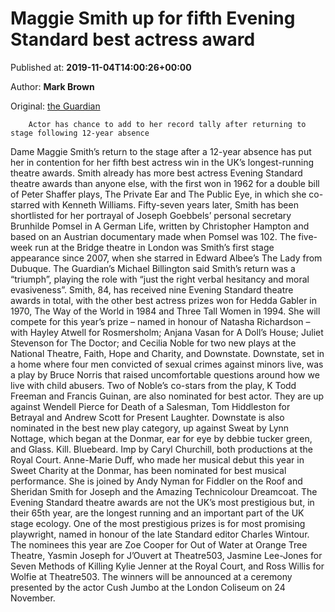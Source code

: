 
# Maggie Smith up for fifth Evening Standard best actress award

Published at: **2019-11-04T14:00:26+00:00**

Author: **Mark Brown**

Original: [the Guardian](https://www.theguardian.com/stage/2019/nov/04/maggie-smith-up-for-fifth-evening-standard-best-actress-award)


        Actor has chance to add to her record tally after returning to stage following 12-year absence
      
Dame Maggie Smith’s return to the stage after a 12-year absence has put her in contention for her fifth best actress win in the UK’s longest-running theatre awards.
Smith already has more best actress Evening Standard theatre awards than anyone else, with the first won in 1962 for a double bill of Peter Shaffer plays, The Private Ear and The Public Eye, in which she co-starred with Kenneth Williams.
Fifty-seven years later, Smith has been shortlisted for her portrayal of Joseph Goebbels’ personal secretary Brunhilde Pomsel in A German Life, written by Christopher Hampton and based on an Austrian documentary made when Pomsel was 102.
The five-week run at the Bridge theatre in London was Smith’s first stage appearance since 2007, when she starred in Edward Albee’s The Lady from Dubuque.
The Guardian’s Michael Billington said Smith’s return was a “triumph”, playing the role with “just the right verbal hesitancy and moral evasiveness”.
Smith, 84, has received nine Evening Standard theatre awards in total, with the other best actress prizes won for Hedda Gabler in 1970, The Way of the World in 1984 and Three Tall Women in 1994.
She will compete for this year’s prize – named in honour of Natasha Richardson – with Hayley Atwell for Rosmersholm; Anjana Vasan for A Doll’s House; Juliet Stevenson for The Doctor; and Cecilia Noble for two new plays at the National Theatre, Faith, Hope and Charity, and Downstate.
Downstate, set in a home where four men convicted of sexual crimes against minors live, was a play by Bruce Norris that raised uncomfortable questions around how we live with child abusers.
Two of Noble’s co-stars from the play, K Todd Freeman and Francis Guinan, are also nominated for best actor. They are up against Wendell Pierce for Death of a Salesman, Tom Hiddleston for Betrayal and Andrew Scott for Present Laughter.
Downstate is also nominated in the best new play category, up against Sweat by Lynn Nottage, which began at the Donmar, ear for eye by debbie tucker green, and Glass. Kill. Bluebeard. Imp by Caryl Churchill, both productions at the Royal Court.
Anne-Marie Duff, who made her musical debut this year in Sweet Charity at the Donmar, has been nominated for best musical performance. She is joined by Andy Nyman for Fiddler on the Roof and Sheridan Smith for Joseph and the Amazing Technicolour Dreamcoat.
The Evening Standard theatre awards are not the UK’s most prestigious but, in their 65th year, are the longest running and an important part of the UK stage ecology.
One of the most prestigious prizes is for most promising playwright, named in honour of the late Standard editor Charles Wintour. The nominees this year are Zoe Cooper for Out of Water at Orange Tree Theatre, Yasmin Joseph for J’Ouvert at Theatre503, Jasmine Lee-Jones for Seven Methods of Killing Kylie Jenner at the Royal Court, and Ross Willis for Wolfie at Theatre503.
The winners will be announced at a ceremony presented by the actor Cush Jumbo at the London Coliseum on 24 November.

